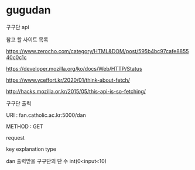 # gugudan
구구단 api

참고 할 사이트 목록

https://www.zerocho.com/category/HTML&DOM/post/595b4bc97cafe885540c0c1c

https://developer.mozilla.org/ko/docs/Web/HTTP/Status

https://www.yceffort.kr/2020/01/think-about-fetch/

http://hacks.mozilla.or.kr/2015/05/this-api-is-so-fetching/



구구단 출력

URI : fan.catholic.ac.kr:5000/dan

METHOD : GET

request

key	explanation	type

dan	출력받을 구구단의 단 수	int(0<input<10)
